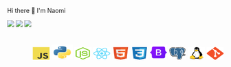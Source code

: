 Hi there 👋 I'm Naomi

<!--
Here are some ideas to get you started:

- 🔭 I’m currently working on ...
- 🌱 I’m currently learning ...
- 👯 I’m looking to collaborate on ...
- 🤔 I’m looking for help with ...
- 💬 Ask me about ...
- 📫 How to reach me: ...
- 😄 Pronouns: ...
- ⚡ Fun fact: ...
-->

<div>
  <img src="https://github-readme-streak-stats.herokuapp.com/?user=naomo123&theme=radical&hide_border=false"/>
  <img src="https://github-readme-stats.vercel.app/api?username=naomo123&theme=radical&hide_border=false&include_all_commits=false&count_private=false"/>
  <img src="https://github-readme-stats.vercel.app/api/top-langs/?username=naomo123&theme=radical&hide_border=false&include_all_commits=false&count_private=false&layout=compact"/>
</div>

#
<div style="display: inline_block" align="right">
  <img height="30" width="40" src="https://raw.githubusercontent.com/devicons/devicon/master/icons/javascript/javascript-original.svg"/>
  <img height="35" width="50" src="https://raw.githubusercontent.com/devicons/devicon/master/icons/python/python-original.svg"/>
  <img height="30" width="40" src="https://raw.githubusercontent.com/devicons/devicon/master/icons/nodejs/nodejs-original.svg"/>
  <img height="30" width="40" src="https://raw.githubusercontent.com/devicons/devicon/master/icons/react/react-original.svg"/>
  <img height="30" width="40" src="https://raw.githubusercontent.com/devicons/devicon/master/icons/html5/html5-original.svg"/>
  <img height="30" width="40" src="https://raw.githubusercontent.com/devicons/devicon/master/icons/css3/css3-original.svg"/>
  <img height="35" width="40" src="https://raw.githubusercontent.com/devicons/devicon/master/icons/bootstrap/bootstrap-original.svg"/>
  <img height="30" width="40" src="https://raw.githubusercontent.com/devicons/devicon/master/icons/postgresql/postgresql-original.svg"/>
  <img height="30" width="40" src="https://raw.githubusercontent.com/devicons/devicon/master/icons/linux/linux-original.svg"/>
  <img height="30" width="40" src="https://raw.githubusercontent.com/devicons/devicon/master/icons/git/git-original.svg"/>
</div>


